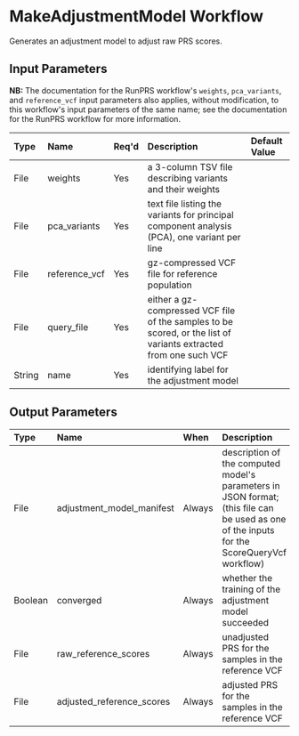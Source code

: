 # MakeAdjustmentModel Workflow

Generates an adjustment model to adjust raw PRS scores.

## Input Parameters

**NB:** The documentation for the RunPRS workflow's
<code>weights</code>, <code>pca_variants</code>, and
<code>reference_vcf</code> input parameters also applies, without
modification, to this workflow's input parameters of the same name;
see the documentation for the RunPRS workflow for more information.

| Type   | Name          | Req'd | Description | Default Value |
| :---   | :---          | :---  | :---        | :--- |
| File   | weights       | Yes   | a 3-column TSV file describing variants and their weights | |
| File   | pca_variants  | Yes   | text file listing the variants for principal component analysis (PCA), one variant per line | |
| File   | reference_vcf | Yes   | gz-compressed VCF file for reference population | |
| File   | query_file    | Yes   | either a gz-compressed VCF file of the samples to be scored, or the list of variants extracted from one such VCF | |
| String | name          | Yes   | identifying label for the adjustment model | |

## Output Parameters

| Type    | Name                      | When   | Description |
| :---    | :---                      | :---   | :---        |
| File    | adjustment_model_manifest | Always | description of the computed model's parameters in JSON format; (this file can be used as one of the inputs for the ScoreQueryVcf workflow) |
| Boolean | converged                 | Always | whether the training of the adjustment model succeeded |
| File    | raw_reference_scores      | Always | unadjusted PRS for the samples in the reference VCF |
| File    | adjusted_reference_scores | Always | adjusted PRS for the samples in the reference VCF |
